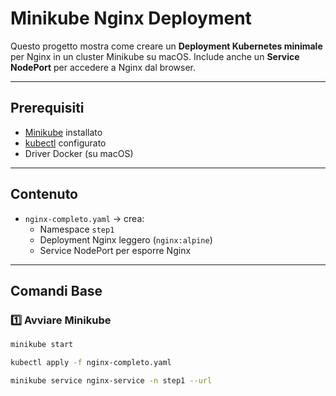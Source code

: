 # Minikube Nginx Deployment

Questo progetto mostra come creare un **Deployment Kubernetes minimale** per Nginx in un cluster Minikube su macOS. Include anche un **Service NodePort** per accedere a Nginx dal browser.

---

## Prerequisiti

- [Minikube](https://minikube.sigs.k8s.io/docs/start/) installato
- [kubectl](https://kubernetes.io/docs/tasks/tools/) configurato
- Driver Docker (su macOS)

---

## Contenuto

- `nginx-completo.yaml` → crea:
  - Namespace `step1`
  - Deployment Nginx leggero (`nginx:alpine`)
  - Service NodePort per esporre Nginx

---

## Comandi Base

### 1️⃣ Avviare Minikube

```bash
minikube start

kubectl apply -f nginx-completo.yaml

minikube service nginx-service -n step1 --url
